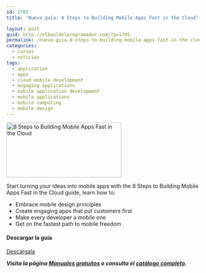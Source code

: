 ```yaml
---
id: 1705
title: 'Nueva guía: 8 Steps to Building Mobile Apps Fast in the Cloud'

layout: post
guid: http://elbauldelprogramador.com/?p=1705
permalink: /nueva-guia-8-steps-to-building-mobile-apps-fast-in-the-cloud/
categories:
  - cursos
  - noticias
tags:
  - application
  - apps
  - cloud mobile development
  - engaging applications
  - mobile application development
  - mobile applications
  - mobile computing
  - mobile design
---
```

[<img src="http://elbauldelprogramador.com/content/uploads/2013/07/8-Steps-to-Building-Mobile-Apps-Fast-in-the-Cloud-300x1431.png" alt="8 Steps to Building Mobile Apps Fast in the Cloud" width="300" height="143" class="alignleft size-medium wp-image-1706" />][1]

Start turning your ideas into mobile apps with the 8 Steps to Building Mobile Apps Fast in the Cloud guide, learn how to:

  * Embrace mobile design principles
  * Create engaging apps that put customers first
  * Make every developer a mobile one
  * Get on the fastest path to mobile freedom

#### Descargar la guía

<div class="button-container">
  <a href="http://elbauldelprogramador.tradepub.com/c/pubRD.mpl?sr=oc&#038;_t=oc:&#038;pc=w_sale38" target="_blank" class="wi-button style-3">Descárgala<i class="icon-download icon-2x"></i></a>
</div>

***Visita la página [Manuales gratuitos][2] o consulta el [catálogo completo][3].***  
  
<!--more-->



 [1]: http://elbauldelprogramador.tradepub.com/c/pubRD.mpl?sr=oc&_t=oc:&pc=w_sale38/prgm.cgi/
 [2]: /manuales-gratuitos/
 [3]: http://elbauldelprogramador.tradepub.com/category/information-technology/1207/ "Catálogo completo de Guías gratuítas "